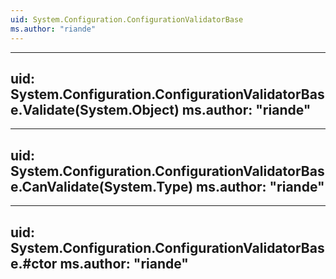 ```yaml
---
uid: System.Configuration.ConfigurationValidatorBase
ms.author: "riande"
---
```


---
uid: System.Configuration.ConfigurationValidatorBase.Validate(System.Object)
ms.author: "riande"
---

---
uid: System.Configuration.ConfigurationValidatorBase.CanValidate(System.Type)
ms.author: "riande"
---

---
uid: System.Configuration.ConfigurationValidatorBase.#ctor
ms.author: "riande"
---
